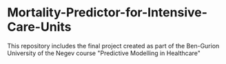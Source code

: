 # Mortality-Predictor-for-Intensive-Care-Units
This repository includes the final project created as part of the Ben-Gurion University of the Negev course "Predictive Modelling in Healthcare"
